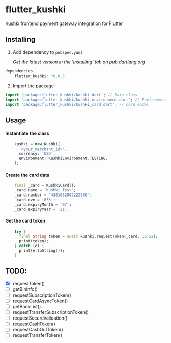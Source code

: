 # flutter_kushki

[Kushki](https://www.kushkipagos.com/) frontend payment gateway integration for Flutter

## Installing

1. Add dependency to `pubspec.yaml`

    *Get the latest version in the 'Installing' tab on pub.dartlang.org*
    
```dart
dependencies:
    flutter_kushki: ^0.0.5
```

2. Import the package
```dart
import 'package:flutter_kushki/kushki.dart'; // Main class
import 'package:flutter_kushki/kushki_environment.dart'; // Environments
import 'package:flutter_kushki/kushki_card.dart'; // Card model
```

## Usage

#### Instantiate the class

```dart
    kushki = new Kushki(
      '<your_merchant_id>',
      currency: 'USD',
      environment: KushkiEnvironment.TESTING,
    );
```

#### Create the card data

```dart
    final _card = KushkiCard();
    _card.name = 'Kushki Test';
    _card.number = '4381082002222866';
    _card.cvv = '633';
    _card.expiryMonth = '07';
    _card.expiryYear = '21';
```

#### Get the card token

```dart
    try {
      final String token = await kushki.requestToken(_card, 30.52);
      print(token);
    } catch (e) {
      print(e.toString());
    }
```

## TODO:

* [x] requestToken()
* [ ] getBinInfo()
* [ ] requestSubscriptionToken()
* [ ] requestCardAsyncToken()
* [ ] getBankList()
* [ ] requestTransferSubscriptionToken()
* [ ] requestSecureValidation()
* [ ] requestCashToken()
* [ ] requestCashOutToken()
* [ ] requestTransferToken()
